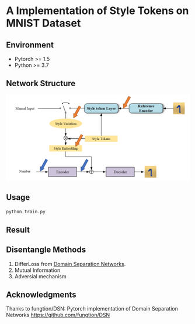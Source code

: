 # A Implementation of Style Tokens on MNIST Dataset

## Environment
- Pytorch >= 1.5
- Python >= 3.7

## Network Structure

![model](./extra/ModelSV.PNG)

## Usage

`python train.py`

## Result

## Disentangle Methods

1. DifferLoss from [Domain Separation Networks](https://arxiv.org/abs/1608.06019).
2. Mutual Information
3. Adversial mechanism

## Acknowledgments

Thanks to fungtion/DSN: Pytorch implementation of Domain Separation Networks https://github.com/fungtion/DSN

